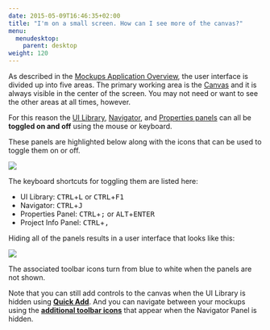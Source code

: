 ```yaml
---
date: 2015-05-09T16:46:35+02:00
title: "I'm on a small screen. How can I see more of the canvas?"
menu:
  menudesktop:
    parent: desktop
weight: 120
---
```

As described in the [Mockups Application Overview](http://support.balsamiq.com/customer/portal/articles/109151), the user interface is divided up into five areas. The primary working area is the [Canvas](http://support.balsamiq.com/customer/portal/articles/109151#canvas) and it is always visible in the center of the screen. You may not need or want to see the other areas at all times, however.

For this reason the [UI Library](http://support.balsamiq.com/customer/portal/articles/109151#uilibrary), [Navigator](http://support.balsamiq.com/customer/portal/articles/109151#filebrowser), and [Properties panels](http://support.balsamiq.com/customer/portal/articles/109151#propertiespanel) can all be **toggled on and off** using the mouse or keyboard.

These panels are highlighted below along with the icons that can be used to toggle them on or off.

![](http://media.balsamiq.com/img/support/docs/m4d/b3/panels-toggle-on.png)

The keyboard shortcuts for toggling them are listed here:

*   UI Library: <kbd class="ctrl">CTRL</kbd>+<kbd>L</kbd> or <kbd class="ctrl">CTRL</kbd>+<kbd>F1</kbd>
*   Navigator: <kbd class="ctrl">CTRL</kbd>+<kbd>J</kbd>
*   Properties Panel: <kbd class="ctrl">CTRL</kbd>+<kbd>;</kbd> or <kbd class="alt">ALT</kbd>+<kbd>ENTER</kbd>
*   Project Info Panel: <kbd class="ctrl">CTRL</kbd>+<kbd>,</kbd>

Hiding all of the panels results in a user interface that looks like this:

![](http://media.balsamiq.com/img/support/docs/m4d/b3/panels-toggle-off.png)

The associated toolbar icons turn from blue to white when the panels are not shown.

Note that you can still add controls to the canvas when the UI Library is hidden using **[Quick Add](http://support.balsamiq.com/customer/portal/articles/109151#quickadd)**. And you can navigate between your mockups using the **[additional toolbar icons](http://support.balsamiq.com/customer/portal/articles/109151#appbar)** that appear when the Navigator Panel is hidden.
